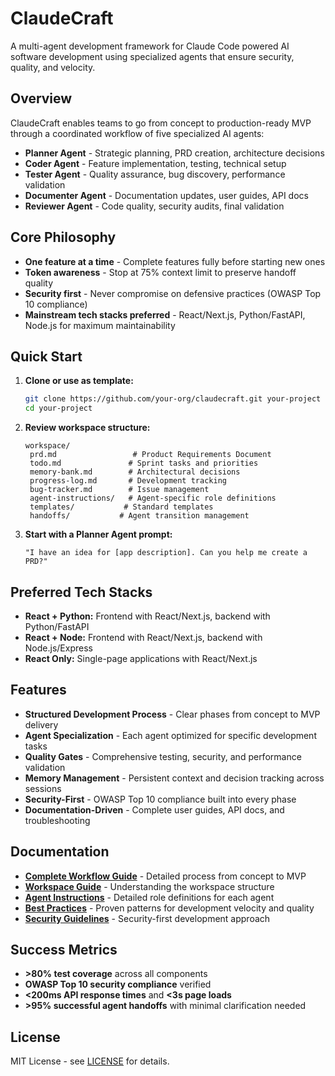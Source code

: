 # ClaudeCraft

A multi-agent development framework for Claude Code powered AI software development using specialized agents that ensure security, quality, and velocity.

## Overview

ClaudeCraft enables teams to go from concept to production-ready MVP through a coordinated workflow of five specialized AI agents:

- **Planner Agent** - Strategic planning, PRD creation, architecture decisions
- **Coder Agent** - Feature implementation, testing, technical setup  
- **Tester Agent** - Quality assurance, bug discovery, performance validation
- **Documenter Agent** - Documentation updates, user guides, API docs
- **Reviewer Agent** - Code quality, security audits, final validation

## Core Philosophy

- **One feature at a time** - Complete features fully before starting new ones
- **Token awareness** - Stop at 75% context limit to preserve handoff quality
- **Security first** - Never compromise on defensive practices (OWASP Top 10 compliance)
- **Mainstream tech stacks preferred** - React/Next.js, Python/FastAPI, Node.js for maximum maintainability

## Quick Start

1. **Clone or use as template:**
   ```bash
   git clone https://github.com/your-org/claudecraft.git your-project
   cd your-project
   ```

2. **Review workspace structure:**
   ```
   workspace/
    prd.md                 # Product Requirements Document
    todo.md               # Sprint tasks and priorities  
    memory-bank.md        # Architectural decisions
    progress-log.md       # Development tracking
    bug-tracker.md        # Issue management
    agent-instructions/   # Agent-specific role definitions
    templates/           # Standard templates
    handoffs/           # Agent transition management
   ```

3. **Start with a Planner Agent prompt:**
   ```
   "I have an idea for [app description]. Can you help me create a PRD?"
   ```

## Preferred Tech Stacks

- **React + Python:** Frontend with React/Next.js, backend with Python/FastAPI
- **React + Node:** Frontend with React/Next.js, backend with Node.js/Express
- **React Only:** Single-page applications with React/Next.js

## Features

- **Structured Development Process** - Clear phases from concept to MVP delivery
- **Agent Specialization** - Each agent optimized for specific development tasks
- **Quality Gates** - Comprehensive testing, security, and performance validation
- **Memory Management** - Persistent context and decision tracking across sessions
- **Security-First** - OWASP Top 10 compliance built into every phase
- **Documentation-Driven** - Complete user guides, API docs, and troubleshooting

## Documentation

- **[Complete Workflow Guide](framework-workflow.md)** - Detailed process from concept to MVP
- **[Workspace Guide](workspace/README.md)** - Understanding the workspace structure
- **[Agent Instructions](workspace/agent-instructions/)** - Detailed role definitions for each agent
- **[Best Practices](docs/best-practices.md)** - Proven patterns for development velocity and quality
- **[Security Guidelines](docs/rules/security-rules.md)** - Security-first development approach

## Success Metrics

- **>80% test coverage** across all components
- **OWASP Top 10 security compliance** verified
- **<200ms API response times** and **<3s page loads**
- **>95% successful agent handoffs** with minimal clarification needed

## License

MIT License - see [LICENSE](LICENSE) for details.